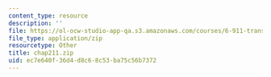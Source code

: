 ```yaml
---
content_type: resource
description: ''
file: https://ol-ocw-studio-app-qa.s3.amazonaws.com/courses/6-911-transcribing-prosodic-structure-of-spoken-utterances-with-tobi-january-iap-2006/ec7e640f36d4d8c68c53ba75c56b7372_chap211.zip
file_type: application/zip
resourcetype: Other
title: chap211.zip
uid: ec7e640f-36d4-d8c6-8c53-ba75c56b7372
---
```

